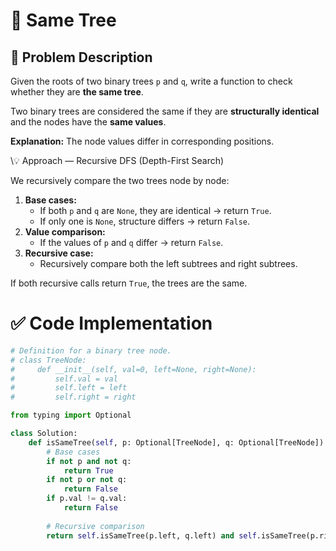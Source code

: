 # 🌳 Same Tree

## 🧩 Problem Description
Given the roots of two binary trees `p` and `q`, write a function to check whether they are **the same tree**.

Two binary trees are considered the same if they are **structurally identical** and the nodes have the **same values**.

**Explanation:**
The node values differ in corresponding positions.

 \\💡 Approach — Recursive DFS (Depth-First Search)

We recursively compare the two trees node by node:

1. **Base cases:**
   - If both `p` and `q` are `None`, they are identical → return `True`.
   - If only one is `None`, structure differs → return `False`.
2. **Value comparison:**
   - If the values of `p` and `q` differ → return `False`.
3. **Recursive case:**
   - Recursively compare both the left subtrees and right subtrees.

If both recursive calls return `True`, the trees are the same.

# ✅ Code Implementation

```python
# Definition for a binary tree node.
# class TreeNode:
#     def __init__(self, val=0, left=None, right=None):
#         self.val = val
#         self.left = left
#         self.right = right

from typing import Optional

class Solution:
    def isSameTree(self, p: Optional[TreeNode], q: Optional[TreeNode]) -> bool:
        # Base cases
        if not p and not q:
            return True
        if not p or not q:
            return False
        if p.val != q.val:
            return False
        
        # Recursive comparison
        return self.isSameTree(p.left, q.left) and self.isSameTree(p.right, q.right)
